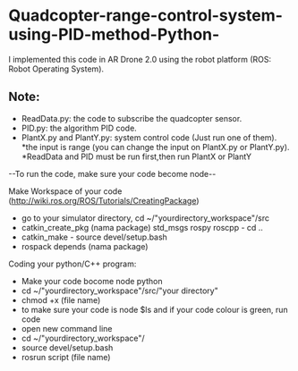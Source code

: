 # Quadcopter-range-control-system-using-PID-method-Python-
I implemented this code in AR Drone 2.0 using the robot platform (ROS: Robot Operating System).

Note:
--
- ReadData.py: the code to subscribe the quadcopter sensor.
- PID.py: the algorithm PID code.
- PlantX.py and PlantY.py: system control code (Just run one of them).
*the input is range (you can change the input on PlantX.py or PlantY.py).
*ReadData and PID must be run first,then run PlantX or PlantY


--To run the code, make sure your code become node--

Make Workspace of your code (http://wiki.ros.org/ROS/Tutorials/CreatingPackage) 
- go to your simulator directory, cd ~/"yourdirectory_workspace"/src 
- catkin_create_pkg (nama package) std_msgs rospy roscpp - cd .. 
- catkin_make - source devel/setup.bash 
- rospack depends (nama package)

Coding your python/C++ program:
- Make your code bocome node python
- cd ~/"yourdirectory_workspace"/src/"your directory"
- chmod +x (file name)
- to make sure your code is node $ls and if your code colour is green, run code
- open new command line
- cd ~/"yourdirectory_workspace"/
- source devel/setup.bash
- rosrun script (file name)
